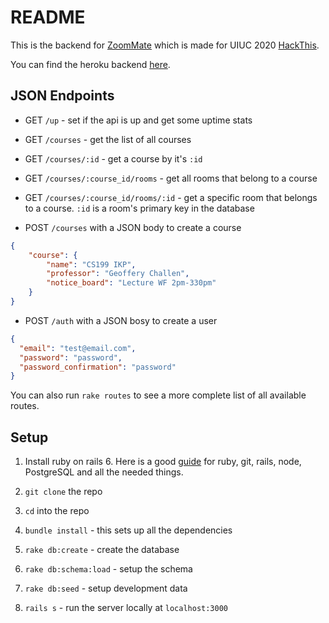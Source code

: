 # README

This is the backend for [ZoomMate](http://gifted-galileo-517037.netlify.app/) which is made for UIUC 2020 [HackThis](https://acm.illinois.edu/hackthis).

You can find the heroku backend [here](https://zmate.herokuapp.com/up).

## JSON Endpoints

* GET `/up` - set if the api is up and get some uptime stats

* GET `/courses` - get the list of all courses

* GET `/courses/:id` - get a course by it's `:id`

* GET `/courses/:course_id/rooms` - get all rooms that belong to a course

* GET `/courses/:course_id/rooms/:id` - get a specific room that belongs to a course. 
  `:id` is a room's primary key in the database
  
* POST `/courses` with a JSON body to create a course
```json
{
	"course": {
		"name": "CS199 IKP",
		"professor": "Geoffery Challen",
		"notice_board": "Lecture WF 2pm-330pm"
	}
}
```

* POST `/auth` with a JSON bosy to create a user
```json
{
  "email": "test@email.com",
  "password": "password",
  "password_confirmation": "password"
}
```

You can also run `rake routes` to see a more complete list of all available routes.

## Setup

1. Install ruby on rails 6. Here is a good [guide](https://gorails.com/setup/ubuntu/18.04) for ruby, git, rails, node, PostgreSQL and all the needed things.

2. `git clone` the repo

3. `cd` into the repo

4. `bundle install` - this sets up all the dependencies

5. `rake db:create` - create the database

6. `rake db:schema:load` - setup the schema

7. `rake db:seed` - setup development data

8. `rails s` - run the server locally at `localhost:3000`


